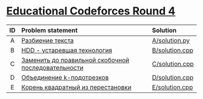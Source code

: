 # [Educational Codeforces Round 4](http://codeforces.com/contest/612)

| ID  | Problem statement                                                                                       | Solution                           |
|:---:|:--------------------------------------------------------------------------------------------------------|:-----------------------------------|
|  A  | [Разбиение текста                                        ](http://codeforces.com/contest/612/problem/A) | [A/solution.py](A/solution.py)     |
|  B  | [HDD - устаревшая технология                             ](http://codeforces.com/contest/612/problem/B) | [B/solution.cpp](B/solution.cpp)   |
|  C  | [Заменить до правильной скобочной последовательности     ](http://codeforces.com/contest/612/problem/C) | [C/solution.cpp](C/solution.cpp)   |
|  D  | [Объединение k-подотрезков                               ](http://codeforces.com/contest/612/problem/D) | [D/solution.cpp](D/solution.cpp)   |
|  E  | [Корень квадратный из перестановки                       ](http://codeforces.com/contest/612/problem/E) | [E/solution.cpp](E/solution.cpp)   |
